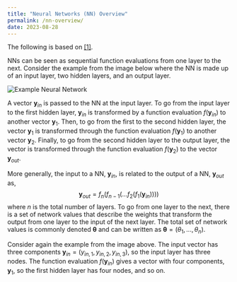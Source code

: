 ```yaml
---
title: "Neural Networks (NN) Overview"
permalink: /nn-overview/
date: 2023-08-28
---
```


The following is based on [[1]](https://www.deeplearningbook.org/).

NNs can be seen as sequential function evaluations from one layer to the next.  Consider the example from the image below where the NN is made up of an input layer, two hidden layers, and an output layer.  

![Example Neural Network](https://github.com/laurenstreet/ai-supply/blob/main/assets/images/neutral-nets.png?raw=true "Example Neural Network")

A vector $\mathbf{y}_{in}$ is passed to the NN at the input layer.  To go from the input layer to the first hidden layer, $\mathbf{y}_{in}$ is transformed by a function evaluation $f\left(\mathbf{y}_{in}\right)$ to another vector $\mathbf{y}_{1}$.  Then, to go from the first to the second hidden layer, the vector $\mathbf{y}_{1}$ is transformed through the function evaluation $f(\mathbf{y}_{1})$ to another vector $\mathbf{y}_{2}$.  Finally, to go from the second hidden layer to the output layer, the vector is transformed through the function evaluation $f(\mathbf{y}_{2})$ to the vector $\mathbf{y}_{out}$.

More generally, the input to a NN, $\mathbf{y}_{in}$, is related to the output of a NN, $\mathbf{y}_{out}$ as,
$$ \mathbf{y}_{out} = f_{n}(f_{n-1}(...f_2(f_1(\mathbf{y}_{in})))) $$
where $n$ is the total number of layers.  To go from one layer to the next, there is a set of network values that describe the weights that transform the output from one layer to the input of the next layer.  The total set of network values is commonly denoted $\mathbf{\theta}$ and can be written as $\mathbf{\theta} = \left( \theta_1, ..., \theta_{n} \right)$.

Consider again the example from the image above.  The input vector has three components $\mathbf{y}_{in} = (y_{in,1},y_{in,2},y_{in,3})$, so the input layer has three nodes.  The function evaluation $f(\mathbf{y}_{in})$ gives a vector with four components, $\mathbf{y}_{1}$, so the first hidden layer has four nodes, and so on.   